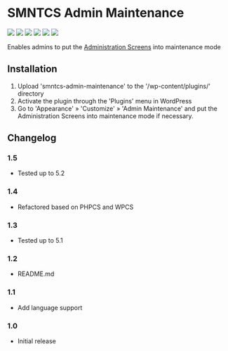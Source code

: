 # SMNTCS Admin Maintenance

[![](https://img.shields.io/github/license/nielslange/smntcs-admin-maintenance.svg)](https://www.gnu.org/licenses/old-licenses/gpl-2.0.en.html)
[![](https://plugintests.com/plugins/smntcs-admin-maintenance/wp-badge.svg)](https://plugintests.com/plugins/smntcs-admin-maintenance/latest)
[![](https://plugintests.com/plugins/smntcs-admin-maintenance/php-badge.svg)](https://plugintests.com/plugins/smntcs-admin-maintenance/latest)
[![](https://img.shields.io/wordpress/plugin/dt/smntcs-admin-maintenance.svg)](https://wordpress.org/plugins/smntcs-admin-maintenance/)
[![](https://img.shields.io/wordpress/plugin/v/smntcs-admin-maintenance.svg)](https://wordpress.org/plugins/smntcs-admin-maintenance/)
[![](https://img.shields.io/github/tag/nielslange/smntcs-admin-maintenance.svg)](https://wordpress.org/plugins/smntcs-admin-maintenance/)

Enables admins to put the <a href="https://codex.wordpress.org/Administration_Screens" target="_blank">Administration Screens</a> into maintenance mode

## Installation

1. Upload 'smntcs-admin-maintenance' to the '/wp-content/plugins/' directory
2. Activate the plugin through the 'Plugins' menu in WordPress
3. Go to 'Appearance' » 'Customize' » 'Admin Maintenance' and put the Administration Screens into maintenance mode if necessary.

## Changelog

### 1.5

* Tested up to 5.2

### 1.4

* Refactored based on PHPCS and WPCS

### 1.3

* Tested up to 5.1

### 1.2

* README.md

### 1.1

* Add language support

### 1.0

* Initial release
